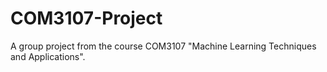 # COM3107-Project
A group project from the course COM3107 "Machine Learning Techniques and Applications".
